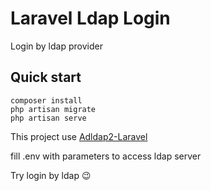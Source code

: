 
# Laravel Ldap Login

Login by ldap provider

## Quick start

```
composer install
php artisan migrate
php artisan serve
```

This project use [Adldap2-Laravel](https://adldap2.github.io/Adldap2-Laravel/#/)

fill .env with parameters to access ldap server

Try login by ldap :wink:
